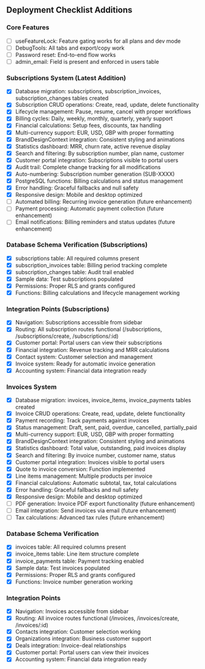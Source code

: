 ## Deployment Checklist Additions

### Core Features
- [ ] useFeatureLock: Feature gating works for all plans and dev mode
- [ ] DebugTools: All tabs and export/copy work
- [ ] Password reset: End-to-end flow works
- [ ] admin_email: Field is present and enforced in users table

### Subscriptions System (Latest Addition)
- [x] Database migration: subscriptions, subscription_invoices, subscription_changes tables created
- [x] Subscription CRUD operations: Create, read, update, delete functionality
- [x] Lifecycle management: Pause, resume, cancel with proper workflows
- [x] Billing cycles: Daily, weekly, monthly, quarterly, yearly support
- [x] Financial calculations: Setup fees, discounts, tax handling
- [x] Multi-currency support: EUR, USD, GBP with proper formatting
- [x] BrandDesignContext integration: Consistent styling and animations
- [x] Statistics dashboard: MRR, churn rate, active revenue display
- [x] Search and filtering: By subscription number, plan name, customer
- [x] Customer portal integration: Subscriptions visible to portal users
- [x] Audit trail: Complete change tracking for all modifications
- [x] Auto-numbering: Subscription number generation (SUB-XXXX)
- [x] PostgreSQL functions: Billing calculations and status management
- [x] Error handling: Graceful fallbacks and null safety
- [x] Responsive design: Mobile and desktop optimized
- [ ] Automated billing: Recurring invoice generation (future enhancement)
- [ ] Payment processing: Automatic payment collection (future enhancement)
- [ ] Email notifications: Billing reminders and status updates (future enhancement)

### Database Schema Verification (Subscriptions)
- [x] subscriptions table: All required columns present
- [x] subscription_invoices table: Billing period tracking complete
- [x] subscription_changes table: Audit trail enabled
- [x] Sample data: Test subscriptions populated
- [x] Permissions: Proper RLS and grants configured
- [x] Functions: Billing calculations and lifecycle management working

### Integration Points (Subscriptions)
- [x] Navigation: Subscriptions accessible from sidebar
- [x] Routing: All subscription routes functional (/subscriptions, /subscriptions/create, /subscriptions/:id)
- [x] Customer portal: Portal users can view their subscriptions
- [x] Financial integration: Revenue tracking and MRR calculations
- [x] Contact system: Customer selection and management
- [x] Invoice system: Ready for automatic invoice generation
- [x] Accounting system: Financial data integration ready

### Invoices System
- [x] Database migration: invoices, invoice_items, invoice_payments tables created
- [x] Invoice CRUD operations: Create, read, update, delete functionality
- [x] Payment recording: Track payments against invoices
- [x] Status management: Draft, sent, paid, overdue, cancelled, partially_paid
- [x] Multi-currency support: EUR, USD, GBP with proper formatting
- [x] BrandDesignContext integration: Consistent styling and animations
- [x] Statistics dashboard: Total value, outstanding, paid invoices display
- [x] Search and filtering: By invoice number, customer name, status
- [x] Customer portal integration: Invoices visible to portal users
- [x] Quote to invoice conversion: Function implemented
- [x] Line items management: Multiple products per invoice
- [x] Financial calculations: Automatic subtotal, tax, total calculations
- [x] Error handling: Graceful fallbacks and null safety
- [x] Responsive design: Mobile and desktop optimized
- [ ] PDF generation: Invoice PDF export functionality (future enhancement)
- [ ] Email integration: Send invoices via email (future enhancement)
- [ ] Tax calculations: Advanced tax rules (future enhancement)

### Database Schema Verification
- [x] invoices table: All required columns present
- [x] invoice_items table: Line item structure complete  
- [x] invoice_payments table: Payment tracking enabled
- [x] Sample data: Test invoices populated
- [x] Permissions: Proper RLS and grants configured
- [x] Functions: Invoice number generation working

### Integration Points
- [x] Navigation: Invoices accessible from sidebar
- [x] Routing: All invoice routes functional (/invoices, /invoices/create, /invoices/:id)
- [x] Contacts integration: Customer selection working
- [x] Organizations integration: Business customer support
- [x] Deals integration: Invoice-deal relationships
- [x] Customer portal: Portal users can view their invoices
- [x] Accounting system: Financial data integration ready 